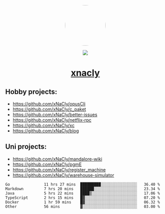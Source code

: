 <p align="center">
  <img style="border-radius: 100px" width="128" height="128" src="https://avatars.githubusercontent.com/u/47723417?v=4"/>
</p>
<p align="center">
  <img src="https://komarev.com/ghpvc/?username=xnacly&&style=flat-square"/>
</p>

<h1 align="center"><a href="https://xnacly.me"> xnacly</a> </h1>

## Hobby projects:
- https://github.com/xNaCly/opusCli
- https://github.com/xNaCly/c_paket
- https://github.com/xNaCly/better-issues
- https://github.com/xNaCly/netflix-rpc
- https://github.com/xNaCly/xc
- https://github.com/xNaCly/blog

## Uni projects:
- https://github.com/xNaCly/mandalore-wiki
- https://github.com/xNaCly/pgmE
- https://github.com/xNaCly/register_machine
- https://github.com/xNaCly/warehouse-simulator


<!--START_SECTION:waka-->

```text
Go               11 hrs 27 mins  █████████░░░░░░░░░░░░░░░░   36.40 %
Markdown         7 hrs 20 mins   ██████░░░░░░░░░░░░░░░░░░░   23.34 %
Java             5 hrs 22 mins   ████▒░░░░░░░░░░░░░░░░░░░░   17.06 %
TypeScript       2 hrs 15 mins   █▓░░░░░░░░░░░░░░░░░░░░░░░   07.20 %
Docker           1 hr 59 mins    █▓░░░░░░░░░░░░░░░░░░░░░░░   06.32 %
Other            56 mins         ▓░░░░░░░░░░░░░░░░░░░░░░░░   03.00 %
```

<!--END_SECTION:waka-->
